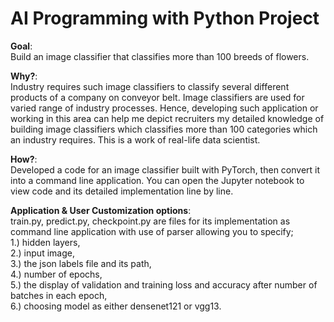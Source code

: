 # AI Programming with Python Project

**Goal**:  
Build an image classifier that classifies more than 100 breeds of flowers.

**Why?**:  
Industry requires such image classifiers to classify several different products of a company on conveyor belt. Image classifiers are used for varied range of industry processes. Hence, developing such application or working in this area can help me depict recruiters my detailed knowledge of building image classifiers which classifies more than 100 categories which an industry requires. This is a work of real-life data scientist.

**How?**:  
Developed a code for an image classifier built with PyTorch, then convert it into a command line application.
You can open the Jupyter notebook to view code and its detailed implementation line by line.

**Application & User Customization options**:  
train.py, predict.py, checkpoint.py are files for its implementation as command line application with use of parser allowing you to specify;  
1.) hidden layers,  
2.) input image,  
3.) the json labels file and its path,  
4.) number of epochs,  
5.) the display of validation and training loss and accuracy after number of batches in each epoch,  
6.) choosing model as either densenet121 or vgg13.
